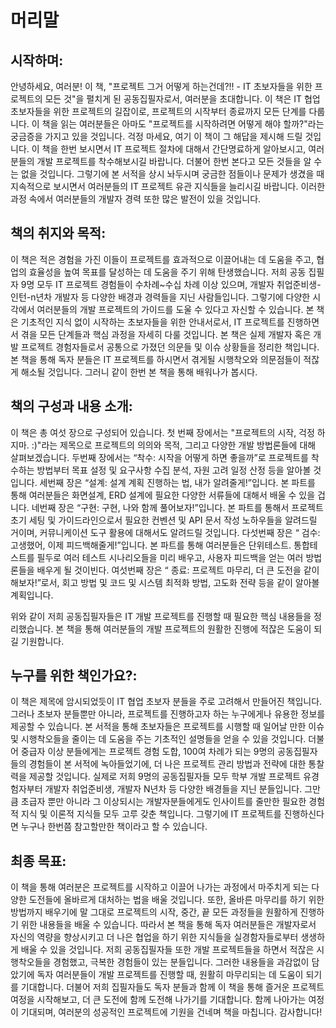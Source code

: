 # 머리말 
## 시작하며:
안녕하세요, 여러분! 이 책, "프로젝트 그거 어떻게 하는건데?!! - IT 초보자들을 위한 프로젝트의 모든 것"을 펼치게 된 공동집필자로서, 여러분을 초대합니다. 이 책은 IT 협업 초보자들을 위한 프로젝트의 길잡이로, 프로젝트의 시작부터 종료까지 모든 단계를 다룹니다. 이 책을 읽는 여러분들은 아마도 "프로젝트를 시작하려면 어떻게 해야 할까?"라는 궁금증을 가지고 있을 것입니다. 걱정 마세요, 여기 이 책이 그 해답을 제시해 드릴 것입니다. 이 책을 한번 보시면서 IT 프로젝트 절차에 대해서 간단명료하게 알아보시고, 여러분들의 개발 프로젝트를 착수해보시길 바랍니다. 더불어 한번 본다고 모든 것들을 알 수는 없을 것입니다. 그렇기에 본 서적을 상시 놔두시며 궁금한 점들이나 문제가 생겼을 때 지속적으로 보시면서 여러분들의 IT 프로젝트 유관 지식들을 늘리시길 바랍니다. 이러한 과정 속에서 여러분들의 개발자 경력 또한 많은 발전이 있을 것입니다.

## 책의 취지와 목적:
이 책은 적은 경험을 가진 이들이 프로젝트를 효과적으로 이끌어내는 데 도움을 주고, 협업의 효율성을 높여 목표를 달성하는 데 도움을 주기 위해 탄생했습니다. 저희 공동 집필자 9명 모두 IT 프로젝트 경험들이 수차례~수십 차례 이상 있으며, 개발자 취업준비생-인턴-n년차 개발자 등 다양한 배경과 경력들을 지닌 사람들입니다. 그렇기에 다양한 시각에서 여러분들의 개발 프로젝트의 가이드를 도울 수 있다고 자신할 수 있습니다. 본 책은 기초적인 지식 없이 시작하는 초보자들을 위한 안내서로서, IT 프로젝트를 진행하면서 겪을 모든 단계들과 핵심 과정을 자세히 다룰 것입니다. 본 책은 실제 개발자 혹은 개발 프로젝트 경험자들로서 공통으로 가졌던 의문들 및 이슈 상황들을 정리한 책입니다. 본 책을 통해 독자 분들은 IT 프로젝트를 하시면서 겪게될 시행착오와 의문점들이 적잖게 해소될 것입니다. 그러니 같이 한번 본 책을 통해 배워나가 봅시다.

## 책의 구성과 내용 소개:
이 책은 총 여섯 장으로 구성되어 있습니다.
첫 번째 장에서는 "프로젝트의 시작, 걱정 하지마. :)"라는 제목으로 프로젝트의 의의와 목적, 그리고 다양한 개발 방법론들에 대해 살펴보겠습니다.
두번째 장에서는 “착수: 시작을 어떻게 하면 좋을까”로 프로젝트를 착수하는 방법부터 목표 설정 및 요구사항 수집 분석, 자원 고려 일정 산정 등을 알아볼 것입니다.
세번째 장은 “설계: 설계 계획 진행하는 법, 내가 알려줄게!”입니다. 본 파트를 통해 여러분들은 화면설계, ERD 설계에 필요한 다양한 서류들에 대해서 배울 수 있을 겁니다.
네번째 장은 “구현: 구현, 나와 함께 풀어보자!”입니다. 본 파트를 통해서 프로젝트 초기 세팅 및 가이드라인으로서 필요한 컨벤션 및 API 문서 작성 노하우들을 알려드릴 거이며, 커뮤니케이션 도구 활용에 대해서도 알려드릴 것입니다.
다섯번째 장은 “ 검수: 고생했어, 이제 피드백해줄게!”입니다. 본 파트를 통해 여러분들은 단위테스트. 통합테스트를 필두로 여러 테스트 시나리오들을 미리 배우고, 사용자 피드백을 얻는 여러 방법론들을 배우게 될 것이빈다.
여섯번째 장은 “ 종료: 프로젝트 마무리, 더 큰 도전을 같이 해보자!”로서, 회고 방법 및 코드 및 시스템 최적화 방법, 고도화 전략 등을 같이 알아볼 계획입니다.

위와 같이 저희 공동집필자들은 IT 개발 프로젝트를 진행할 때 필요한 핵심 내용들을 정리했습니다. 본 책을 통해 여러분들의 개발 프로젝트의 원활한 진행에 적잖은 도움이 되길 기원합니다.

## 누구를 위한 책인가요?:
이 책은 제목에 암시되었듯이 IT 협업 초보자 분들을 주로 고려해서 만들어진 책입니다. 그러나 초보자 분들뿐만 아니라, 프로젝트를 진행하고자 하는 누구에게나 유용한 정보를 제공할 수 있습니다. 본 서적을 통해 초보자들은 프로젝트를 시행할 때 일어날 만한 이슈 및 시행착오들을 줄이는 데 도움을 주는 기초적인 설명들을 얻을 수 있을 것입니다. 더불어 중급자 이상 분들에게는 프로젝트 경험 도합, 100여 차례가 되는 9명의 공동집필자들의 경험들이 본 서적에 녹아들었기에, 더 나은 프로젝트 관리 방법과 전략에 대한 통찰력을 제공할 것입니다. 실제로 저희 9명의 공동집필자들 모두 학부 개발 프로젝트 유경험자부터 개발자 취업준비생, 개발자 N년차 등 다양한 배경들을 지닌 분들입니다. 그만큼 초급자 뿐만 아니라 그 이상되시는 개발자분들에게도 인사이트를 줄만한 필요한 경험적 지식 및 이론적 지식들 모두 고루 갖춘 책입니다. 그렇기에 IT 프로젝트를 진행하신다면 누구나 한번쯤 참고할만한 책이라고 할 수 있습니다.

## 최종 목표:
이 책을 통해 여러분은 프로젝트를 시작하고 이끌어 나가는 과정에서 마주치게 되는 다양한 도전들에 올바르게 대처하는 법을 배울 것입니다. 또한, 올바른 마무리를 하기 위한 방법까지 배우기에 말 그대로 프로젝트의 시작, 중간, 끝 모든 과정들을 원활하게 진행하기 위한 내용들을 배울 수 있습니다. 따라서 본 책을 통해 독자 여러분들은 개발자로서 자신의 역량을 향상시키고 더 나은 협업을 하기 위한 지식들을 실경함자들로부터 생생하게 배울 수 있을 것입니다. 저희 공동집필자들 또한 개발 프로젝트들을 하면서 적잖은 시행착오들을 경험했고, 극복한 경험들이 있는 분들입니다. 그러한 내용들을 과감없이 담았기에 독자 여러분들이 개발 프로젝트를 진행할 때, 원활히 마무리되는 데 도움이 되기를 기대합니다. 더불어 저희 집필자들도 독자 분들과 함께 이 책을 통해 즐거운 프로젝트 여정을 시작해보고, 더 큰 도전에 함께 도전해 나가기를 기대합니다. 함께 나아가는 여정이 기대되며, 여러분의 성공적인 프로젝트에 기원을 건네며 책을 마칩니다. 감사합니다!

